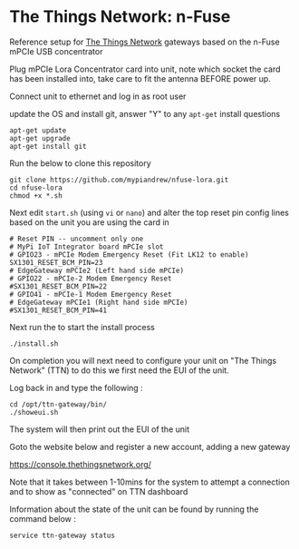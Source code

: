 # The Things Network: n-Fuse 

Reference setup for [The Things Network](http://thethingsnetwork.org/) gateways based on the n-Fuse mPCIe USB concentrator

Plug mPCIe Lora Concentrator card into unit, note which socket the card has been installed into, take care to fit the antenna BEFORE power up.

Connect unit to ethernet and log in as root user 

update the OS and install git, answer "Y" to any `apt-get` install questions

    apt-get update
    apt-get upgrade
    apt-get install git


Run the below to clone this repository 

    git clone https://github.com/mypiandrew/nfuse-lora.git
    cd nfuse-lora
    chmod +x *.sh
  
Next edit `start.sh` (using `vi` or `nano`) and alter the top reset pin config lines based on the unit you are using the card in

    # Reset PIN -- uncomment only one
    # MyPi IoT Integrator board mPCIe slot
    # GPIO23 - mPCIe Modem Emergency Reset (Fit LK12 to enable)
    SX1301_RESET_BCM_PIN=23
    # EdgeGateway mPCIe2 (Left hand side mPCIe)
    # GPIO22 - mPCIe-2 Modem Emergency Reset 
    #SX1301_RESET_BCM_PIN=22
    # GPIO41 - mPCIe-1 Modem Emergency Reset 
    # EdgeGateway mPCIe1 (Right hand side mPCIe)
    #SX1301_RESET_BCM_PIN=41

Next run the to start the install process

    ./install.sh

On completion you will next need to configure your unit on "The Things Network" (TTN) to do this we first need the EUI of the unit.

Log back in and type the following :

    cd /opt/ttn-gateway/bin/
    ./showeui.sh

The system will then print out the EUI of the unit

Goto the website below and register a new account, adding a new gateway 
  
   https://console.thethingsnetwork.org/

  
Note that it takes between 1-10mins for the system to attempt a connection and to show as "connected" on TTN dashboard


Information about the state of the unit can be found by running the command below :

    service ttn-gateway status


